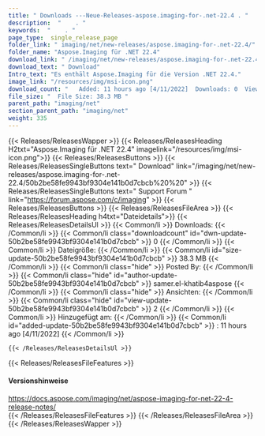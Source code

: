 ```yaml
---
title: " Downloads ---Neue-Releases-aspose.imaging-for-.net-22.4 . "
description:  "    . " 
keywords:  "    . " 
page_type:  single_release_page
folder_link: " imaging/net/new-releases/aspose.imaging-for-.net-22.4/"
folder_name: "Aspose.Imaging für .NET 22.4"
download_link: " /imaging/net/new-releases/aspose.imaging-for-.net-22.4/50b2be58fe9943bf9304e141b0d7cbcb"
download_text: " Download"
Intro_text: "Es enthält Aspose.Imaging für die Version .NET 22.4."
image_link: "/resources/img/msi-icon.png"
download_count: "   Added: 11 hours ago [4/11/2022]  Downloads: 0  Views: 1"
file_size: "  File Size: 38.3 MB "
parent_path: "imaging/net"
section_parent_path: "imaging/net"
weight: 335
---
```


{{< Releases/ReleasesWapper >}}
  {{< Releases/ReleasesHeading H2txt="Aspose.Imaging für .NET 22.4" imagelink="/resources/img/msi-icon.png">}}
  {{< Releases/ReleasesButtons >}}
    {{< Releases/ReleasesSingleButtons text=" Download" link="/imaging/net/new-releases/aspose.imaging-for-.net-22.4/50b2be58fe9943bf9304e141b0d7cbcb%20%20" >}}
    {{< Releases/ReleasesSingleButtons text=" Support Forum " link="https://forum.aspose.com/c/imaging" >}}
  {{< Releases/ReleasesButtons >}}
  {{< Releases/ReleasesFileArea >}}
    {{< Releases/ReleasesHeading h4txt="Dateidetails">}}
    {{< Releases/ReleasesDetailsUl >}}
            {{< Common/li >}} Downloads: {{< /Common/li >}}
      {{< Common/li class="downloadcount" id="dwn-update-50b2be58fe9943bf9304e141b0d7cbcb" >}} 0 {{< /Common/li >}}
      {{< Common/li >}} Dateigröße: {{< /Common/li >}}
      {{< Common/li id="size-update-50b2be58fe9943bf9304e141b0d7cbcb" >}} 38.3 MB {{< /Common/li >}} 
      {{< Common/li  class="hide" >}} Posted By: {{< /Common/li >}} 
      {{< Common/li class="hide" id="author-update-50b2be58fe9943bf9304e141b0d7cbcb" >}} samer.el-khatib4aspose {{< /Common/li >}}
      {{< Common/li class="hide" >}} Ansichten: {{< /Common/li >}}
      {{< Common/li class="hide" id="view-update-50b2be58fe9943bf9304e141b0d7cbcb" >}} 2 {{< /Common/li >}}
      {{< Common/li >}} Hinzugefügt am: {{< /Common/li >}}
      {{< Common/li id="added-update-50b2be58fe9943bf9304e141b0d7cbcb" >}} : 11 hours ago [4/11/2022] {{< /Common/li >}} 

    {{< /Releases/ReleasesDetailsUl >}}

  {{< Releases/ReleasesFileFeatures >}}
      <h4>Versionshinweise</h4><div> <a href="https://docs.aspose.com/imaging/net/aspose-imaging-for-net-22-4-release-notes/">https://docs.aspose.com/imaging/net/aspose-imaging-for-net-22-4-release-notes/</a></div>
  {{< /Releases/ReleasesFileFeatures >}}
 {{< /Releases/ReleasesFileArea >}}
{{< /Releases/ReleasesWapper >}}



